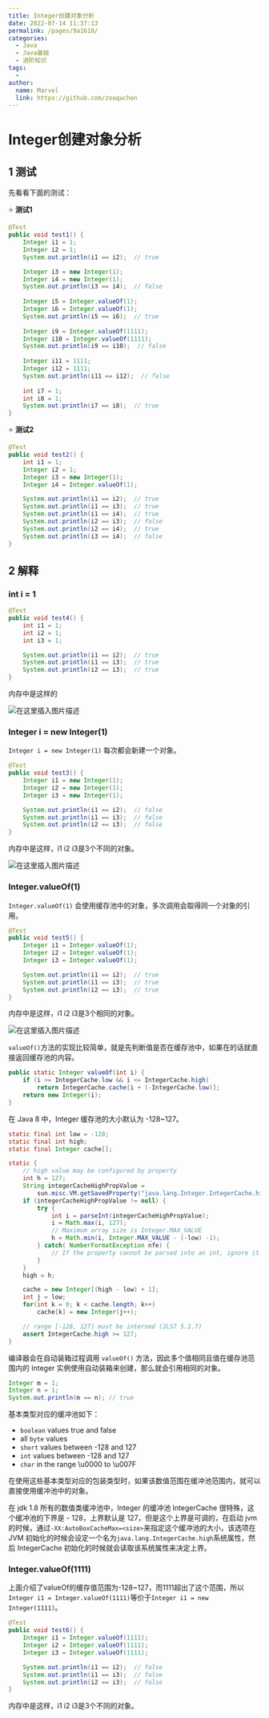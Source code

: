 ```yaml
---
title: Integer创建对象分析
date: 2022-07-14 11:37:13
permalink: /pages/9a1610/
categories:
  - Java
  - Java基础
  - 进阶知识
tags:
  - 
author: 
  name: Marvel
  link: https://github.com/zouquchen
---
```

# Integer创建对象分析

## 1 测试
先看看下面的测试：

⭐ **测试1**
```java
@Test
public void test1() {
    Integer i1 = 1;
    Integer i2 = 1;
    System.out.println(i1 == i2);  // true

    Integer i3 = new Integer(1);
    Integer i4 = new Integer(1);
    System.out.println(i3 == i4);  // false
	
	Integer i5 = Integer.valueOf(1);
    Integer i6 = Integer.valueOf(1);
    System.out.println(i5 == i6);  // true
    
    Integer i9 = Integer.valueOf(1111);
    Integer i10 = Integer.valueOf(1111);
    System.out.println(i9 == i10);  // false
    
    Integer i11 = 1111;
    Integer i12 = 1111;
    System.out.println(i11 == i12);  // false
    
    int i7 = 1;
    int i8 = 1;
    System.out.println(i7 == i8);  // true
}
```

⭐ **测试2**

```java
@Test
public void test2() {
    int i1 = 1;
    Integer i2 = 1;
    Integer i3 = new Integer(1);
    Integer i4 = Integer.valueOf(1);

    System.out.println(i1 == i2);  // true
    System.out.println(i1 == i3);  // true
    System.out.println(i1 == i4);  // true
    System.out.println(i2 == i3);  // false
    System.out.println(i2 == i4);  // true
    System.out.println(i3 == i4);  // false
}
```
## 2 解释
### int i = 1
```java
@Test
public void test4() {
    int i1 = 1;
    int i2 = 1;
    int i3 = 1;

    System.out.println(i1 == i2);  // true
    System.out.println(i1 == i3);  // true
    System.out.println(i2 == i3);  // true
}
```
内存中是这样的

![在这里插入图片描述](https://raw.githubusercontent.com/zouquchen/Images/main/imgs/7aed34e2a66f4086924e9ac24e239232.png)

### Integer i = new Integer(1)

`Integer i = new Integer(1)` 每次都会新建一个对象。

```java
@Test
public void test3() {
    Integer i1 = new Integer(1);
    Integer i2 = new Integer(1);
    Integer i3 = new Integer(1);

    System.out.println(i1 == i2);  // false
    System.out.println(i1 == i3);  // false
    System.out.println(i2 == i3);  // false
}
```

内存中是这样，i1 i2 i3是3个不同的对象。

![在这里插入图片描述](https://raw.githubusercontent.com/zouquchen/Images/main/imgs/7834f23e6f7544abb555621c2f046ce1.png)

### Integer.valueOf(1)
`Integer.valueOf(1)` 会使用缓存池中的对象，多次调用会取得同一个对象的引用。

```java
@Test
public void test5() {
    Integer i1 = Integer.valueOf(1);
    Integer i2 = Integer.valueOf(1);
    Integer i3 = Integer.valueOf(1);

    System.out.println(i1 == i2);  // true
    System.out.println(i1 == i3);  // true
    System.out.println(i2 == i3);  // true
}
```
内存中是这样，i1 i2 i3是3个相同的对象。

![在这里插入图片描述](https://raw.githubusercontent.com/zouquchen/Images/main/imgs/0a6c5d477e8a49baa33e94f3b2808eef.png)

`valueOf()`方法的实现比较简单，就是先判断值是否在缓存池中，如果在的话就直接返回缓存池的内容。

```java
public static Integer valueOf(int i) {
    if (i >= IntegerCache.low && i <= IntegerCache.high)
        return IntegerCache.cache[i + (-IntegerCache.low)];
    return new Integer(i);
}
```
在 Java 8 中，Integer 缓存池的大小默认为 -128~127。

```java
static final int low = -128;
static final int high;
static final Integer cache[];

static {
    // high value may be configured by property
    int h = 127;
    String integerCacheHighPropValue =
        sun.misc.VM.getSavedProperty("java.lang.Integer.IntegerCache.high");
    if (integerCacheHighPropValue != null) {
        try {
            int i = parseInt(integerCacheHighPropValue);
            i = Math.max(i, 127);
            // Maximum array size is Integer.MAX_VALUE
            h = Math.min(i, Integer.MAX_VALUE - (-low) -1);
        } catch( NumberFormatException nfe) {
            // If the property cannot be parsed into an int, ignore it.
        }
    }
    high = h;

    cache = new Integer[(high - low) + 1];
    int j = low;
    for(int k = 0; k < cache.length; k++)
        cache[k] = new Integer(j++);

    // range [-128, 127] must be interned (JLS7 5.1.7)
    assert IntegerCache.high >= 127;
}
```


编译器会在自动装箱过程调用 `valueOf()` 方法，因此多个值相同且值在缓存池范围内的 Integer 实例使用自动装箱来创建，那么就会引用相同的对象。

```java
Integer m = 1;
Integer n = 1;
System.out.println(m == n); // true
```
基本类型对应的缓冲池如下：


- `boolean` values true and false
- all `byte` values
- `short` values between -128 and 127
- `int` values between -128 and 127
- `char` in the range \u0000 to \u007F

在使用这些基本类型对应的包装类型时，如果该数值范围在缓冲池范围内，就可以直接使用缓冲池中的对象。

在 jdk 1.8 所有的数值类缓冲池中，Integer 的缓冲池 IntegerCache 很特殊，这个缓冲池的下界是 - 128，上界默认是 127，但是这个上界是可调的，在启动 jvm 的时候，通过` -XX:AutoBoxCacheMax=<size> `来指定这个缓冲池的大小，该选项在 JVM 初始化的时候会设定一个名为`java.lang.IntegerCache.high`系统属性，然后 IntegerCache 初始化的时候就会读取该系统属性来决定上界。

### Integer.valueOf(1111)
上面介绍了valueOf的缓存值范围为-128~127，而1111超出了这个范围，所以`Integer i1 = Integer.valueOf(1111)`等价于`Integer i1 = new Integer(1111)`。
```java
@Test
public void test6() {
    Integer i1 = Integer.valueOf(1111);
    Integer i2 = Integer.valueOf(1111);
    Integer i3 = Integer.valueOf(1111);

    System.out.println(i1 == i2);  // false
    System.out.println(i1 == i3);  // false
    System.out.println(i2 == i3);  // false
}
```
内存中是这样，i1 i2 i3是3个不同的对象。